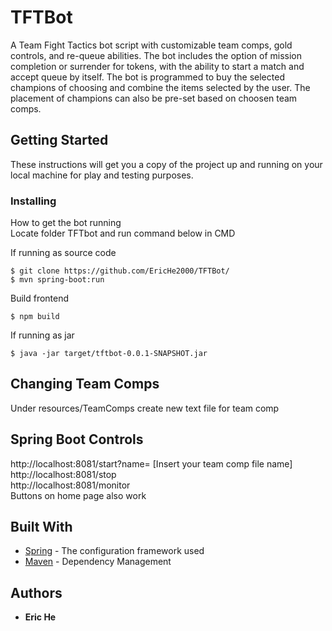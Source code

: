 # TFTBot
A Team Fight Tactics bot script with customizable team comps, gold controls, and re-queue abilities. The bot includes the option of mission completion or surrender for tokens, with the ability to start a match and accept queue by itself. The bot is programmed to buy the selected champions of choosing and combine the items selected by the user. The placement of champions can also be pre-set based on choosen team comps. 

## Getting Started

These instructions will get you a copy of the project up and running on your local machine for play and testing purposes.

### Installing

How to get the bot running  
Locate folder TFTbot and run command below in CMD

If running as source code

```
$ git clone https://github.com/EricHe2000/TFTBot/
$ mvn spring-boot:run
```

Build frontend
```
$ npm build
```

If running as jar

```
$ java -jar target/tftbot-0.0.1-SNAPSHOT.jar
```

## Changing Team Comps
Under resources/TeamComps create new text file for team comp

## Spring Boot Controls
http://localhost:8081/start?name= [Insert your team comp file name]  
http://localhost:8081/stop  
http://localhost:8081/monitor  
Buttons on home page also work

## Built With

* [Spring](https://spring.io/projects/spring-boot) - The configuration framework used
* [Maven](https://maven.apache.org/) - Dependency Management

## Authors

* **Eric He**

